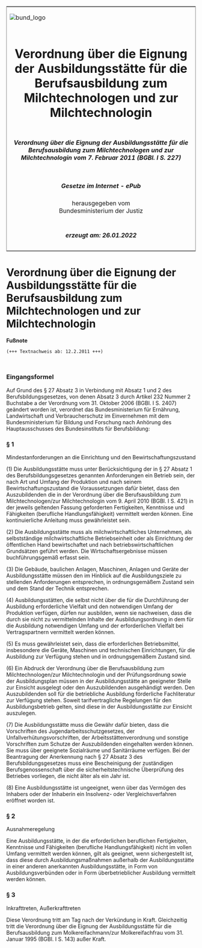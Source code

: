 <span id="DECKBLATT.html"></span>

<table border="0" frame="border" width="100%">

<tr valign="top">

<td align="left">

![bund\_logo](BfJ_2021_Web_de_de.gif)

</td>

<td align="right">

 

</td>

</tr>

<tr align="center" valign="middle">

<td colspan="2">

# Verordnung über die Eignung der Ausbildungsstätte für die Berufsausbildung zum Milchtechnologen und zur Milchtechnologin

</td>

</tr>

<tr align="center" valign="middle">

<td colspan="2">

##### Verordnung über die Eignung der Ausbildungsstätte für die Berufsausbildung zum Milchtechnologen und zur Milchtechnologin vom 7. Februar 2011 (BGBl. I S. 227)

</td>

</tr>

<tr align="center" valign="middle">

<td colspan="2">

  
  

##### Gesetze im Internet - ePub  
  
herausgegeben vom  
Bundesministerium der Justiz

</td>

</tr>

<tr align="center" valign="bottom">

<td colspan="2">

  
  

##### erzeugt am: 26.01.2022

</td>

</tr>

</table>

<span id="BJNR022700011.html"></span>

# Verordnung über die Eignung der Ausbildungsstätte für die Berufsausbildung zum Milchtechnologen und zur Milchtechnologin

<div>

  
**Fußnote**

<div class="jnhtml">

<div>

<div class="jurAbsatz">

  

``` 
(+++ Textnachweis ab: 12.2.2011 +++)

 
```

</div>

</div>

</div>

</div>

<span id="BJNR022700011BJNE000100000.html"></span>

### Eingangsformel  

<div>

<div class="jnhtml">

<div>

<div class="jurAbsatz">

Auf Grund des § 27 Absatz 3 in Verbindung mit Absatz 1 und 2 des
Berufsbildungsgesetzes, von denen Absatz 3 durch Artikel 232 Nummer 2
Buchstabe a der Verordnung vom 31. Oktober 2006 (BGBl. I S. 2407)
geändert worden ist, verordnet das Bundesministerium für Ernährung,
Landwirtschaft und Verbraucherschutz im Einvernehmen mit dem
Bundesministerium für Bildung und Forschung nach Anhörung des
Hauptausschusses des Bundesinstituts für Berufsbildung:

</div>

</div>

</div>

</div>

<span id="BJNR022700011BJNE000200000.html"></span>

### § 1  
Mindestanforderungen an die Einrichtung und den Bewirtschaftungszustand

<div>

<div class="jnhtml">

<div>

<div class="jurAbsatz">

(1) Die Ausbildungsstätte muss unter Berücksichtigung der in § 27 Absatz
1 des Berufsbildungsgesetzes genannten Anforderungen ein Betrieb sein,
der nach Art und Umfang der Produktion und nach seinem
Bewirtschaftungszustand die Voraussetzungen dafür bietet, dass den
Auszubildenden die in der Verordnung über die Berufsausbildung zum
Milchtechnologen/zur Milchtechnologin vom 9. April 2010 (BGBl. I S. 421)
in der jeweils geltenden Fassung geforderten Fertigkeiten, Kenntnisse
und Fähigkeiten (berufliche Handlungsfähigkeit) vermittelt werden
können. Eine kontinuierliche Anleitung muss gewährleistet sein.

</div>

<div class="jurAbsatz">

(2) Die Ausbildungsstätte muss als milchwirtschaftliches Unternehmen,
als selbstständige milchwirtschaftliche Betriebseinheit oder als
Einrichtung der öffentlichen Hand bewirtschaftet und nach
betriebswirtschaftlichen Grundsätzen geführt werden. Die
Wirtschaftsergebnisse müssen buchführungsgemäß erfasst sein.

</div>

<div class="jurAbsatz">

(3) Die Gebäude, baulichen Anlagen, Maschinen, Anlagen und Geräte der
Ausbildungsstätte müssen den im Hinblick auf die Ausbildungsziele zu
stellenden Anforderungen entsprechen, in ordnungsgemäßem Zustand sein
und dem Stand der Technik entsprechen.

</div>

<div class="jurAbsatz">

(4) Ausbildungsstätten, die selbst nicht über die für die Durchführung
der Ausbildung erforderliche Vielfalt und den notwendigen Umfang der
Produktion verfügen, dürfen nur ausbilden, wenn sie nachweisen, dass die
durch sie nicht zu vermittelnden Inhalte der Ausbildungsordnung in dem
für die Ausbildung notwendigen Umfang und der erforderlichen Vielfalt
bei Vertragspartnern vermittelt werden können.

</div>

<div class="jurAbsatz">

(5) Es muss gewährleistet sein, dass die erforderlichen Betriebsmittel,
insbesondere die Geräte, Maschinen und technischen Einrichtungen, für
die Ausbildung zur Verfügung stehen und in ordnungsgemäßem Zustand sind.

</div>

<div class="jurAbsatz">

(6) Ein Abdruck der Verordnung über die Berufsausbildung zum
Milchtechnologen/zur Milchtechnologin und der Prüfungsordnung sowie der
Ausbildungsplan müssen in der Ausbildungsstätte an geeigneter Stelle zur
Einsicht ausgelegt oder den Auszubildenden ausgehändigt werden. Den
Auszubildenden soll für die betriebliche Ausbildung förderliche
Fachliteratur zur Verfügung stehen. Soweit tarifvertragliche Regelungen
für den Ausbildungsbetrieb gelten, sind diese in der Ausbildungsstätte
zur Einsicht auszulegen.

</div>

<div class="jurAbsatz">

(7) Die Ausbildungsstätte muss die Gewähr dafür bieten, dass die
Vorschriften des Jugendarbeitsschutzgesetzes, der
Unfallverhütungsvorschriften, der Arbeitsstättenverordnung und sonstige
Vorschriften zum Schutze der Auszubildenden eingehalten werden können.
Sie muss über geeignete Sozialräume und Sanitärräume verfügen. Bei der
Beantragung der Anerkennung nach § 27 Absatz 3 des
Berufsbildungsgesetzes muss eine Bescheinigung der zuständigen
Berufsgenossenschaft über die sicherheitstechnische Überprüfung des
Betriebes vorliegen, die nicht älter als ein Jahr ist.

</div>

<div class="jurAbsatz">

(8) Eine Ausbildungsstätte ist ungeeignet, wenn über das Vermögen des
Inhabers oder der Inhaberin ein Insolvenz- oder Vergleichsverfahren
eröffnet worden ist.

</div>

</div>

</div>

</div>

<span id="BJNR022700011BJNE000300000.html"></span>

### § 2  
Ausnahmeregelung

<div>

<div class="jnhtml">

<div>

<div class="jurAbsatz">

Eine Ausbildungsstätte, in der die erforderlichen beruflichen
Fertigkeiten, Kenntnisse und Fähigkeiten (berufliche Handlungsfähigkeit)
nicht im vollen Umfang vermittelt werden können, gilt als geeignet, wenn
sichergestellt ist, dass diese durch Ausbildungsmaßnahmen außerhalb der
Ausbildungsstätte in einer anderen anerkannten Ausbildungsstätte, in
Form von Ausbildungsverbünden oder in Form überbetrieblicher Ausbildung
vermittelt werden können.

</div>

</div>

</div>

</div>

<span id="BJNR022700011BJNE000400000.html"></span>

### § 3  
Inkrafttreten, Außerkrafttreten

<div>

<div class="jnhtml">

<div>

<div class="jurAbsatz">

Diese Verordnung tritt am Tag nach der Verkündung in Kraft. Gleichzeitig
tritt die Verordnung über die Eignung der Ausbildungsstätte für die
Berufsausbildung zum Molkereifachmann/zur Molkereifachfrau vom 31.
Januar 1995 (BGBl. I S. 143) außer Kraft.

</div>

</div>

</div>

</div>
